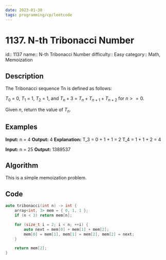 ```yaml
---
date: 2023-01-30
tags: programming/cp/leetcode
---
```


# 1137. N-th Tribonacci Number 

id:: 1137
name:: N-th Tribonacci Number
difficulty:: Easy
category:: Math, Memoization

## Description
The Tribonacci sequence Tn is defined as follows: 

$T_0$ = 0, $T_1$ = 1, $T_2$ = 1, and $T_n + 3$ = $T_n + T_{n+1} + T_{n+2}$ for $n >= 0$.

Given $n$, return the value of $T_n$.

## Examples
**Input:** n = 4
**Output:** 4
**Explanation:**
T_3 = 0 + 1 + 1 = 2
T_4 = 1 + 1 + 2 = 4

**Input:** n = 25
**Output:** 1389537

## Algorithm
This is a simple memoization problem.

## Code
```cpp
auto tribonacci(int n) -> int {
	array<int, 3> mem = { 0, 1, 1 };
	if (n < 3) return mem[n];

	for (size_t i = 2; i < n; ++i) {
		auto next = mem[0] + mem[1] + mem[2];
		mem[0] = mem[1], mem[1] = mem[2], mem[2] = next;
	}

	return mem[2];
}
```